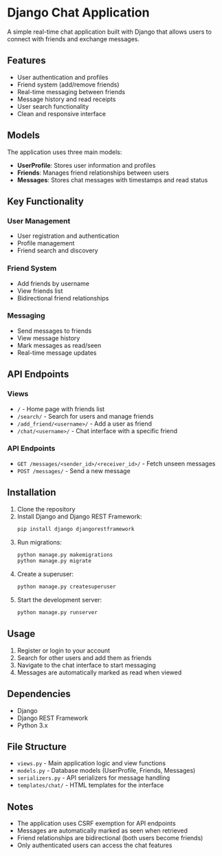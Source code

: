 # Django Chat Application

A simple real-time chat application built with Django that allows users to connect with friends and exchange messages.

## Features

- User authentication and profiles
- Friend system (add/remove friends)
- Real-time messaging between friends
- Message history and read receipts
- User search functionality
- Clean and responsive interface

## Models

The application uses three main models:
- **UserProfile**: Stores user information and profiles
- **Friends**: Manages friend relationships between users
- **Messages**: Stores chat messages with timestamps and read status

## Key Functionality

### User Management
- User registration and authentication
- Profile management
- Friend search and discovery

### Friend System
- Add friends by username
- View friends list
- Bidirectional friend relationships

### Messaging
- Send messages to friends
- View message history
- Mark messages as read/seen
- Real-time message updates

## API Endpoints

### Views
- `/` - Home page with friends list
- `/search/` - Search for users and manage friends
- `/add_friend/<username>/` - Add a user as friend
- `/chat/<username>/` - Chat interface with a specific friend

### API Endpoints
- `GET /messages/<sender_id>/<receiver_id>/` - Fetch unseen messages
- `POST /messages/` - Send a new message

## Installation

1. Clone the repository
2. Install Django and Django REST Framework:
   ```bash
   pip install django djangorestframework
   ```
3. Run migrations:
   ```bash
   python manage.py makemigrations
   python manage.py migrate
   ```
4. Create a superuser:
   ```bash
   python manage.py createsuperuser
   ```
5. Start the development server:
   ```bash
   python manage.py runserver
   ```

## Usage

1. Register or login to your account
2. Search for other users and add them as friends
3. Navigate to the chat interface to start messaging
4. Messages are automatically marked as read when viewed

## Dependencies

- Django
- Django REST Framework
- Python 3.x

## File Structure

- `views.py` - Main application logic and view functions
- `models.py` - Database models (UserProfile, Friends, Messages)
- `serializers.py` - API serializers for message handling
- `templates/chat/` - HTML templates for the interface

## Notes

- The application uses CSRF exemption for API endpoints
- Messages are automatically marked as seen when retrieved
- Friend relationships are bidirectional (both users become friends)
- Only authenticated users can access the chat features
